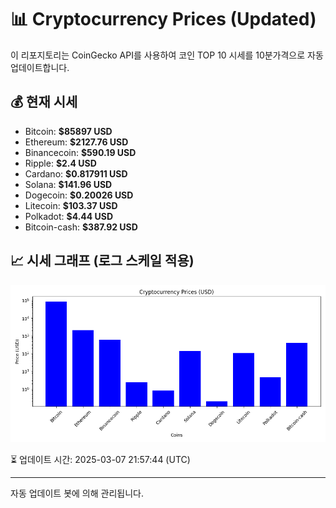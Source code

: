 
# 📊 Cryptocurrency Prices (Updated)

이 리포지토리는 CoinGecko API를 사용하여 코인 TOP 10 시세를 10분가격으로 자동 업데이트합니다.

## 💰 현재 시세
- Bitcoin: **$85897 USD**
- Ethereum: **$2127.76 USD**
- Binancecoin: **$590.19 USD**
- Ripple: **$2.4 USD**
- Cardano: **$0.817911 USD**
- Solana: **$141.96 USD**
- Dogecoin: **$0.20026 USD**
- Litecoin: **$103.37 USD**
- Polkadot: **$4.44 USD**
- Bitcoin-cash: **$387.92 USD**

## 📈 시세 그래프 (로그 스케일 적용)
![Crypto Prices](crypto_prices.png)

⏳ 업데이트 시간: 2025-03-07 21:57:44 (UTC)

---
자동 업데이트 봇에 의해 관리됩니다.
